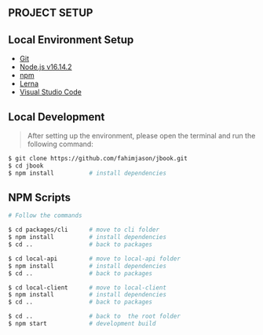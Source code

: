 ## PROJECT SETUP

## Local Environment Setup

-   [Git](https://git-scm.com/)
-   [Node.js v16.14.2](https://nodejs.org/en/)
-   [npm](https://docs.npmjs.com/downloading-and-installing-node-js-and-npm)
-   [Lerna](https://lerna.js.org)
-   [Visual Studio Code](https://code.visualstudio.com/)

## Local Development

> After setting up the environment, please open the terminal and run the following command:

```bash
$ git clone https://github.com/fahimjason/jbook.git
$ cd jbook
$ npm install          # install dependencies
```

## NPM Scripts

```bash
# Follow the commands

$ cd packages/cli      # move to cli folder
$ npm install          # install dependencies
$ cd ..                # back to packages

$ cd local-api         # move to local-api folder
$ npm install          # install dependencies
$ cd ..                # back to packages

$ cd local-client      # move to local-client
$ npm install          # install dependencies
$ cd ..                # back to packages

$ cd ..                # back to  the root folder
$ npm start            # development build
```
